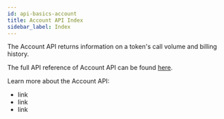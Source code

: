 ```yaml
---
id: api-basics-account
title: Account API Index
sidebar_label: Index
---
```


The Account API returns information on a token's call volume and billing history.

The full API reference of Account API can be found [here](api-account).

Learn more about the Account API:

- link
- link
- link
